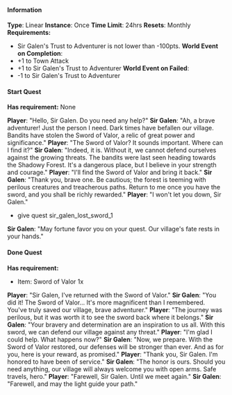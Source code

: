 #### **Information**

**Type**: Linear
**Instance**: Once
**Time Limit**: 24hrs
**Resets**: Monthly
**Requirements:**
- Sir Galen's Trust to Adventurer is not lower than -100pts.
**World Event on Completion**: 
- +1 to Town Attack
- +1 to Sir Galen's Trust to Adventurer
**World Event on Failed**: 
- -1 to Sir Galen's Trust to Adventurer
#### **Start Quest**
**Has requirement:** None

**Player**: "Hello, Sir Galen. Do you need any help?"
**Sir Galen**: "Ah, a brave adventurer! Just the person I need. Dark times have befallen our village. Bandits have stolen the Sword of Valor, a relic of great power and significance."
**Player**: "The Sword of Valor? It sounds important. Where can I find it?"
**Sir Galen**: "Indeed, it is. Without it, we cannot defend ourselves against the growing threats. The bandits were last seen heading towards the Shadowy Forest. It's a dangerous place, but I believe in your strength and courage."
**Player**: "I'll find the Sword of Valor and bring it back."
**Sir Galen**: "Thank you, brave one. Be cautious; the forest is teeming with perilous creatures and treacherous paths. Return to me once you have the sword, and you shall be richly rewarded."
**Player**: "I won't let you down, Sir Galen."
- give quest sir_galen_lost_sword_1

**Sir Galen**: "May fortune favor you on your quest. Our village's fate rests in your hands."

#### **Done Quest**
**Has requirement:** 
- Item: Sword of Valor 1x

**Player**: "Sir Galen, I've returned with the Sword of Valor."
**Sir Galen**: "You did it! The Sword of Valor... It's more magnificent than I remembered. You've truly saved our village, brave adventurer."
**Player**: "The journey was perilous, but it was worth it to see the sword back where it belongs."
**Sir Galen**: "Your bravery and determination are an inspiration to us all. With this sword, we can defend our village against any threat."
**Player**: "I'm glad I could help. What happens now?"
**Sir Galen**: "Now, we prepare. With the Sword of Valor restored, our defenses will be stronger than ever. And as for you, here is your reward, as promised."
**Player**: "Thank you, Sir Galen. I'm honored to have been of service."
**Sir Galen**: "The honor is ours. Should you need anything, our village will always welcome you with open arms. Safe travels, hero."
**Player**: "Farewell, Sir Galen. Until we meet again."
**Sir Galen**: "Farewell, and may the light guide your path."